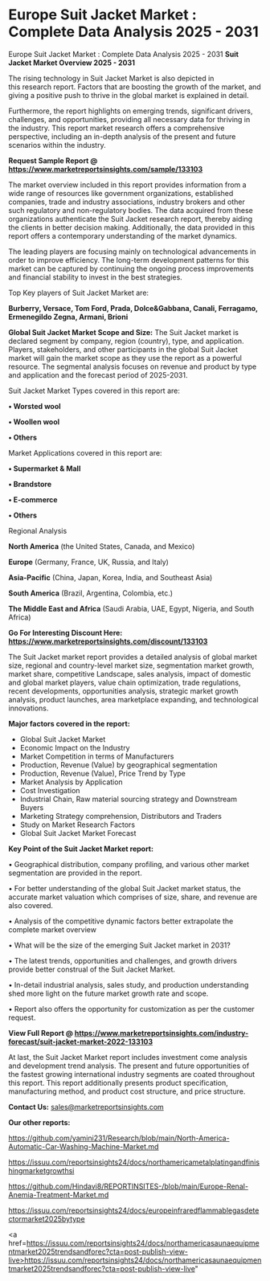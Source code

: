 # Europe Suit Jacket Market : Complete Data Analysis 2025 - 2031
Europe Suit Jacket Market : Complete Data Analysis 2025 - 2031
<Strong> Suit Jacket Market Overview 2025 - 2031</strong>

The rising technology in Suit Jacket Market is also depicted in this research report. Factors that are boosting the growth of the market, and giving a positive push to thrive in the global market is explained in detail.

Furthermore, the report highlights on emerging trends, significant drivers, challenges, and opportunities, providing all necessary data for thriving in the industry. This report market research offers a comprehensive perspective, including an in-depth analysis of the present and future scenarios within the industry.

<strong>Request Sample Report @ <a href=https://www.marketreportsinsights.com/sample/133103>https://www.marketreportsinsights.com/sample/133103</a></strong>

The market overview included in this report provides information from a wide range of resources like government organizations, established companies, trade and industry associations, industry brokers and other such regulatory and non-regulatory bodies. The data acquired from these organizations authenticate the Suit Jacket research report, thereby aiding the clients in better decision making. Additionally, the data provided in this report offers a contemporary understanding of the market dynamics.

The leading players are focusing mainly on technological advancements in order to improve efficiency. The long-term development patterns for this market can be captured by continuing the ongoing process improvements and financial stability to invest in the best strategies.

Top Key players of Suit Jacket Market are:

<strong>Burberry, Versace, Tom Ford, Prada, Dolce&Gabbana, Canali, Ferragamo, Ermenegildo Zegna, Armani, Brioni</strong>

<strong><b>Global Suit Jacket Market Scope and Size:</b></strong>
The Suit Jacket market is declared segment by company, region (country), type, and application. Players, stakeholders, and other participants in the global Suit Jacket market will gain the market scope as they use the report as a powerful resource. The segmental analysis focuses on revenue and product by type and application and the forecast period of 2025-2031.

Suit Jacket Market Types covered in this report are:

<strong>• Worsted wool

• Woollen wool

• Others</strong>

Market Applications covered in this report are:

<strong>• Supermarket & Mall

• Brandstore

• E-commerce

• Others</strong> 

Regional Analysis

<strong>North America</strong> (the United States, Canada, and Mexico)

<strong>Europe</strong> (Germany, France, UK, Russia, and Italy)

<strong>Asia-Pacific</strong> (China, Japan, Korea, India, and Southeast Asia)

<strong>South America</strong> (Brazil, Argentina, Colombia, etc.)

<strong>The Middle East and Africa</strong> (Saudi Arabia, UAE, Egypt, Nigeria, and South Africa)

<strong>Go For Interesting Discount Here: <a href=https://www.marketreportsinsights.com/discount/133103>https://www.marketreportsinsights.com/discount/133103</a></strong>

The Suit Jacket market report provides a detailed analysis of global market size, regional and country-level market size, segmentation market growth, market share, competitive Landscape, sales analysis, impact of domestic and global market players, value chain optimization, trade regulations, recent developments, opportunities analysis, strategic market growth analysis, product launches, area marketplace expanding, and technological innovations.

<strong><b>Major factors covered in the report:</b></strong>
<ul>
  <li>Global Suit Jacket Market </li>
  <li>Economic Impact on the Industry</li>
  <li>Market Competition in terms of Manufacturers</li>
  <li>Production, Revenue (Value) by geographical segmentation</li>
  <li>Production, Revenue (Value), Price Trend by Type</li>
  <li>Market Analysis by Application</li>
  <li>Cost Investigation</li>
  <li>Industrial Chain, Raw material sourcing strategy and Downstream Buyers</li>
  <li>Marketing Strategy comprehension, Distributors and Traders</li>
  <li>Study on Market Research Factors</li>
  <li>Global Suit Jacket Market Forecast</li>
</ul>

<strong><b>Key Point of the Suit Jacket Market report:</b></strong>

• Geographical distribution, company profiling, and various other market segmentation are provided in the report.

• For better understanding of the global Suit Jacket market status, the accurate market valuation which comprises of size, share, and revenue are also covered.

• Analysis of the competitive dynamic factors better extrapolate the complete market overview

• What will be the size of the emerging Suit Jacket market in 2031?

• The latest trends, opportunities and challenges, and growth drivers provide better construal of the Suit Jacket Market.

• In-detail industrial analysis, sales study, and production understanding shed more light on the future market growth rate and scope.

• Report also offers the opportunity for customization as per the customer request.

<strong><b>View Full Report @ <a href=https://www.marketreportsinsights.com/industry-forecast/suit-jacket-market-2022-133103>https://www.marketreportsinsights.com/industry-forecast/suit-jacket-market-2022-133103</a></b></strong>


At last, the Suit Jacket Market report includes investment come analysis and development trend analysis. The present and future opportunities of the fastest growing international industry segments are coated throughout this report. This report additionally presents product specification, manufacturing method, and product cost structure, and price structure.

<strong>Contact Us:</strong>
sales@marketreportsinsights.com

<strong>Our other reports:</strong>

<a href=https://github.com/yamini231/Research/blob/main/North-America-Automatic-Car-Washing-Machine-Market.md>https://github.com/yamini231/Research/blob/main/North-America-Automatic-Car-Washing-Machine-Market.md</a>

<a href=https://issuu.com/reportsinsights24/docs/northamericametalplatingandfinishingmarketgrowthsi>https://issuu.com/reportsinsights24/docs/northamericametalplatingandfinishingmarketgrowthsi</a>

<a href=https://github.com/Hindavi8/REPORTINSITES-/blob/main/Europe-Renal-Anemia-Treatment-Market.md>https://github.com/Hindavi8/REPORTINSITES-/blob/main/Europe-Renal-Anemia-Treatment-Market.md</a>

<a href=https://issuu.com/reportsinsights24/docs/europeinfraredflammablegasdetectormarket2025bytype>https://issuu.com/reportsinsights24/docs/europeinfraredflammablegasdetectormarket2025bytype</a>

<a href=https://issuu.com/reportsinsights24/docs/northamericasaunaequipmentmarket2025trendsandforec?cta=post-publish-view-live>https://issuu.com/reportsinsights24/docs/northamericasaunaequipmentmarket2025trendsandforec?cta=post-publish-view-live</a>"
